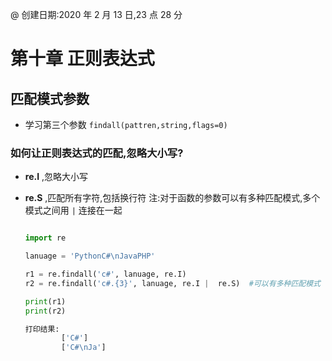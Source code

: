 @ 创建日期:2020 年 2 月 13 日,23 点 28 分

# 第十章 正则表达式

## 匹配模式参数

- 学习第三个参数 `findall(pattren,string,flags=0)`

### 如何让正则表达式的匹配,忽略大小写?

- **re.I** ,忽略大小写
- **re.S** ,匹配所有字符,包括换行符
  注:对于函数的参数可以有多种匹配模式,多个模式之间用 `|` 连接在一起

  ```py

  import re

  lanuage = 'PythonC#\nJavaPHP'

  r1 = re.findall('c#', lanuage, re.I)
  r2 = re.findall('c#.{3}', lanuage, re.I |  re.S)  #可以有多种匹配模式

  print(r1)
  print(r2)

  ```

  ```py
  打印结果:
          ['C#']
          ['C#\nJa']

  ```
